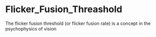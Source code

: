 # Flicker_Fusion_Threashold
The flicker fusion threshold (or flicker fusion rate) is a concept in the psychophysics of vision

